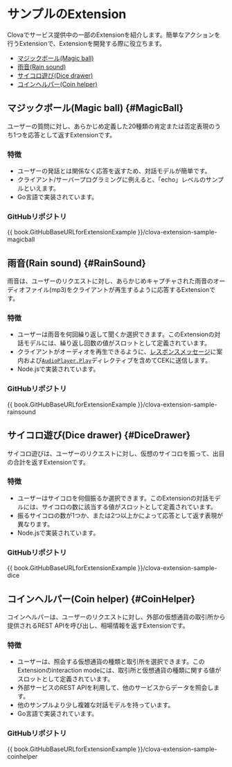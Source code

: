 # サンプルのExtension

Clovaでサービス提供中の一部のExtensionを紹介します。簡単なアクションを行うExtensionで、Extensionを開発する際に役立ちます。

* [マジックボール(Magic ball)](#MagicBall)
* [雨音(Rain sound)](#RainSound)
* [サイコロ遊び(Dice drawer)](#DiceDrawer)
* [コインヘルパー(Coin helper)](#CoinHelper)

## マジックボール(Magic ball) {#MagicBall}

ユーザーの質問に対し、あらかじめ定義した20種類の肯定または否定表現のうち1つを応答として返すExtensionです。

### 特徴
* ユーザーの発話とは関係なく応答を返すため、対話モデルが簡単です。
* クライアント/サーバープログラミングに例えると、「echo」レベルのサンプルといえます。
* Go言語で実装されています。

### GitHubリポジトリ
{{ book.GitHubBaseURLforExtensionExample }}/clova-extension-sample-magicball

## 雨音(Rain sound) {#RainSound}

雨音は、ユーザーのリクエストに対し、あらかじめキャプチャされた雨音のオーディオファイル(mp3)をクライアントが再生するように応答するExtensionです。

### 特徴
* ユーザーは雨音を何回繰り返して聞くか選択できます。このExtensionの対話モデルには、繰り返し回数の値がスロットとして定義されています。
* クライアントがオーディオを再生できるように、[レスポンスメッセージ](/CEK/References/CEK_API.md#CustomExtRequestType)に案内および[`AudioPlayer.Play`](/CIC/References/CICInterface/AudioPlayer.md#Play)ディレクティブを含めてCEKに送信します。
* Node.jsで実装されています。

### GitHubリポジトリ
{{ book.GitHubBaseURLforExtensionExample }}/clova-extension-sample-rainsound

## サイコロ遊び(Dice drawer) {#DiceDrawer}

サイコロ遊びは、ユーザーのリクエストに対し、仮想のサイコロを振って、出目の合計を返すExtensionです。

### 特徴
* ユーザーはサイコロを何個振るか選択できます。このExtensionの対話モデルには、サイコロの数に該当する値がスロットとして定義されています。
* 振るサイコロの数が1つか、または2つ以上かによって応答として返す表現が異なります。
* Node.jsで実装されています。

### GitHubリポジトリ
{{ book.GitHubBaseURLforExtensionExample }}/clova-extension-sample-dice

## コインヘルパー(Coin helper) {#CoinHelper}

コインヘルパーは、ユーザーのリクエストに対し、外部の仮想通貨の取引所から提供されるREST APIを呼び出し、相場情報を返すExtensionです。

### 特徴
* ユーザーは、照会する仮想通貨の種類と取引所を選択できます。このExtensionのinteraction modeには、取引所と仮想通貨の種類に関する値がスロットとして定義されています。
* 外部サービスのREST APIを利用して、他のサービスからデータを照会します。
* 他のサンプルより少し複雑な対話モデルを持っています。
* Go言語で実装されています。

### GitHubリポジトリ

{{ book.GitHubBaseURLforExtensionExample }}/clova-extension-sample-coinhelper
